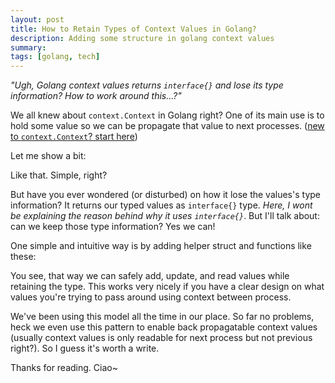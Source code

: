 ```yaml
---
layout: post
title: How to Retain Types of Context Values in Golang?
description: Adding some structure in golang context values
summary:
tags: [golang, tech]
---
```


_"Ugh, Golang context values returns `interface{}` and lose its type information? How to work around this...?"_

We all knew about `context.Context` in Golang right? One of its main use is to hold some value so we can be propagate that value to next processes. ([new to `context.Context`? start here](https://dev.to/gopher/getting-started-with-go-context-l7g))

Let me show a bit:

<script src="https://gist.github.com/avrebarra/d629fb345b7e414d123be99ff72a390d.js?file=old_main.go"></script>

Like that. Simple, right?

But have you ever wondered (or disturbed) on how it lose the values's type information? It returns our typed values as `interface{}` type. _Here, I wont be explaining the reason behind why it uses `interface{}`_. But I'll talk about: can we keep those type information? Yes we can!

One simple and intuitive way is by adding helper struct and functions like these:

<script src="https://gist.github.com/avrebarra/d629fb345b7e414d123be99ff72a390d.js?file=ctxhelper.go"></script>
<script src="https://gist.github.com/avrebarra/d629fb345b7e414d123be99ff72a390d.js?file=new_main.go"></script>

You see, that way we can safely add, update, and read values while retaining the type. This works very nicely if you have a clear design on what values you're trying to pass around using context between process.

We've been using this model all the time in our place. So far no problems, heck we even use this pattern to enable back propagatable context values (usually context values is only readable for next process but not previous right?). So I guess it's worth a write.

Thanks for reading. Ciao~
